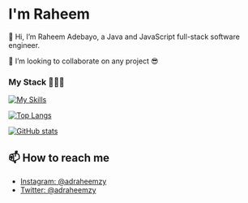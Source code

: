 # I'm Raheem
👋 Hi, I’m Raheem Adebayo, a Java and JavaScript full-stack software engineer.

💞️ I’m looking to collaborate on any project 😎

### My Stack 🧑🏽‍💻

[![My Skills](https://skillicons.dev/icons?i=java,spring,nodejs,ts,react,nextjs,postgres,sass,tailwind&theme=dark)](https://skillicons.dev)

[![Top Langs](https://github-readme-stats.vercel.app/api?username=Adraheem&theme=algolia&show_icons=true&hide_border=false&rank_icon=github&border_color=0595de66)](https://github.com/Adraheem) 

[![GitHub stats](https://github-readme-stats.vercel.app/api/top-langs?username=Adraheem&hide=html,stylus,blade,jupyter%20notebook,python,css,shell,batchfile,dockerfile&theme=algolia&show_icons=true&hide_border=false&layout=compact&border_color=0595de66)](https://github.com/Adraheem)
<!--- 👀 I’m interested in ...
- 🌱 I’m currently learning ...
- 💞️ I’m looking to collaborate on ... --->

## 📫 How to reach me
- [Instagram: @adraheemzy](https://instagram.com/adraheemzy)
- [Twitter: @adraheemzy](https://twitter.com/adraheemzy)

<!---
Adraheem/Adraheem is a ✨ special ✨ repository because its `README.md` (this file) appears on your GitHub profile.
You can click the Preview link to take a look at your changes.
--->
